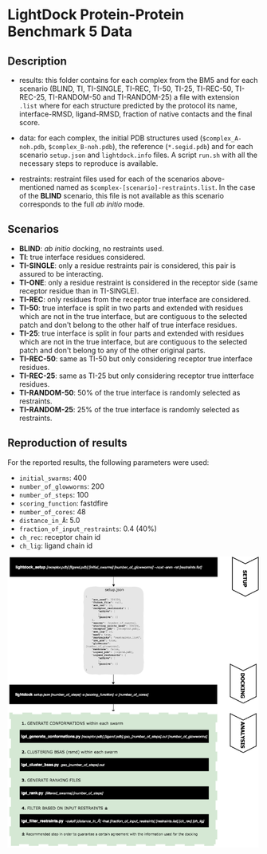 # LightDock Protein-Protein Benchmark 5 Data

## Description

* results: this folder contains for each complex from the BM5 and for each scenario (BLIND, TI, TI-SINGLE, TI-REC, TI-50, TI-25, TI-REC-50, TI-REC-25, TI-RANDOM-50 and TI-RANDOM-25) a file with extension `.list` where for each structure predicted by the protocol its name, interface-RMSD, ligand-RMSD, fraction of native contacts and the final score.

* data: for each complex, the initial PDB structures used (`$complex_A-noh.pdb`, `$complex_B-noh.pdb`), the reference (`*.segid.pdb`) and for each scenario `setup.json` and `lightdock.info` files. A script `run.sh` with all the necessary steps to reproduce is available.

* restraints: restraint files used for each of the scenarios above-mentioned named as `$complex-[scenario]-restraints.list`. In the case of the **BLIND** scenario, this file is not available as this scenario corresponds to the full *ab initio* mode.


## Scenarios

* **BLIND**: *ab initio* docking, no restraints used.
* **TI**: true interface residues considered.
* **TI-SINGLE**: only a residue restraints pair is considered, this pair is assured to be interacting.
* **TI-ONE**: only a residue restraint is considered in the receptor side (same receptor residue than in TI-SINGLE).
* **TI-REC**: only residues from the receptor true interface are considered.
* **TI-50**: true interface is split in two parts and extended with residues which are not in the true interface, but are contiguous to the selected patch and don't belong to the other half of true interface residues.
* **TI-25**: true interface is split in four parts and extended with residues which are not in the true interface, but are contiguous to the selected patch and don't belong to any of the other original parts.
* **TI-REC-50**: same as TI-50 but only considering receptor true interface residues.
* **TI-REC-25**: same as TI-25 but only considering receptor true intterface residues.
* **TI-RANDOM-50**: 50% of the true interface is randomly selected as restraints. 
* **TI-RANDOM-25**: 25% of the true interface is randomly selected as restraints.


## Reproduction of results

For the reported results, the following parameters were used:

* `initial_swarms`: 400
* `number_of_glowworms`: 200
* `number_of_steps`: 100
* `scoring_function`: fastdfire
* `number_of_cores`: 48
* `distance_in_Å`: 5.0
* `fraction_of_input_restraints`: 0.4 (40%)
* `ch_rec`: receptor chain id
* `ch_lig`: ligand chain id


![LightDock-pipeline](media/LightDock-pipeline-corrected.png)
